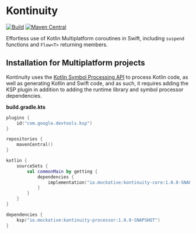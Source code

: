# Kontinuity

[ksp]: https://github.com/google/ksp

[![Build](https://github.com/mockative/mockative/actions/workflows/build.yml/badge.svg)](https://github.com/mockative/mockative/actions/workflows/build.yml)
[![Maven Central](https://img.shields.io/maven-central/v/io.mockative/kontinuity-processor)](https://search.maven.org/artifact/io.mockative/kontinuity-processor)

Effortless use of Kotlin Multiplatform coroutines in Swift, including `suspend` functions and 
`Flow<T>` returning members.

## Installation for Multiplatform projects

Kontinuity uses the [Kotlin Symbol Processing API][KSP] to process Kotlin code, as well as 
generating Kotlin and Swift code, and as such, it requires adding the KSP plugin in addition to 
adding the runtime library and symbol processor dependencies.

**build.gradle.kts**

```kotlin
plugins {
    id("com.google.devtools.ksp")
}

repositories {
    mavenCentral()
}

kotlin {
    sourceSets {
        val commonMain by getting {
            dependencies {
                implementation("io.mockative:kontinuity-core:1.0.0-SNAPSHOT")
            }
        }
    }
}

dependencies {
    ksp("io.mockative:kontinuity-processor:1.0.0-SNAPSHOT")
}
```
